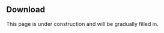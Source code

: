 
<div markdown="1">

## Download

This page is under construction and will be gradually filled in.

</div>
